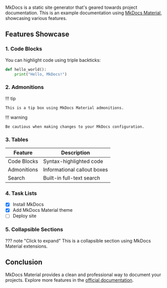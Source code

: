 MkDocs is a static site generator that's geared towards project documentation. This is an example documentation using [MkDocs Material](https://squidfunk.github.io/mkdocs-material/), showcasing various features.

## Features Showcase

### 1. Code Blocks

You can highlight code using triple backticks:

```python
def hello_world():
    print("Hello, MkDocs!")
```

### 2. Admonitions

!!! tip

    This is a tip box using MkDocs Material admonitions.

!!! warning

    Be cautious when making changes to your MkDocs configuration.

### 3. Tables

| Feature     | Description                 |
| ----------- | --------------------------- |
| Code Blocks | Syntax-highlighted code     |
| Admonitions | Informational callout boxes |
| Search      | Built-in full-text search   |

### 4. Task Lists

- [x] Install MkDocs
- [x] Add MkDocs Material theme
- [ ] Deploy site

### 5. Collapsible Sections

??? note "Click to expand"
    This is a collapsible section using MkDocs Material extensions.

## Conclusion

MkDocs Material provides a clean and professional way to document your projects. Explore more features in the [official documentation](https://squidfunk.github.io/mkdocs-material/).
